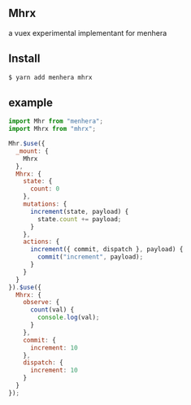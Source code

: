 ## Mhrx

a vuex experimental implementant for menhera

## Install

```bash
$ yarn add menhera mhrx
```

## example

```js
import Mhr from "menhera";
import Mhrx from "mhrx";

Mhr.$use({
  _mount: {
    Mhrx
  },
  Mhrx: {
    state: {
      count: 0
    },
    mutations: {
      increment(state, payload) {
        state.count += payload;
      }
    },
    actions: {
      increment({ commit, dispatch }, payload) {
        commit("increment", payload);
      }
    }
  }
}).$use({
  Mhrx: {
    observe: {
      count(val) {
        console.log(val);
      }
    },
    commit: {
      increment: 10
    },
    dispatch: {
      increment: 10
    }
  }
});
```
